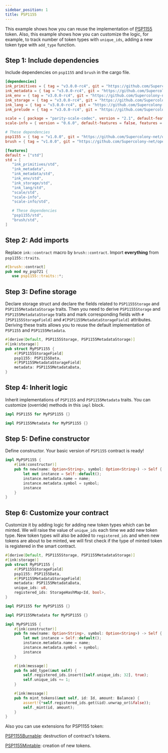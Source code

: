 ```yaml
---
sidebar_position: 1
title: PSP1155
---
```


This example shows how you can reuse the implementation of [PSP1155](https://github.com/Supercolony-net/openbrush-contracts/tree/main/contracts/token/psp1155) token. Also, this example shows how you can customize the logic, for example, to track number of token types with `unique_ids`, adding a new token type with `add_type` function.

## Step 1: Include dependencies

Include dependencies on `psp1155` and `brush` in the cargo file.

```toml
[dependencies]
ink_primitives = { tag = "v3.0.0-rc4", git = "https://github.com/Supercolony-net/ink", default-features = false }
ink_metadata = { tag = "v3.0.0-rc4", git = "https://github.com/Supercolony-net/ink", default-features = false, features = ["derive"], optional = true }
ink_env = { tag = "v3.0.0-rc4", git = "https://github.com/Supercolony-net/ink", default-features = false }
ink_storage = { tag = "v3.0.0-rc4", git = "https://github.com/Supercolony-net/ink", default-features = false }
ink_lang = { tag = "v3.0.0-rc4", git = "https://github.com/Supercolony-net/ink", default-features = false }
ink_prelude = { tag = "v3.0.0-rc4", git = "https://github.com/Supercolony-net/ink", default-features = false }

scale = { package = "parity-scale-codec", version = "2.1", default-features = false, features = ["derive"] }
scale-info = { version = "0.6.0", default-features = false, features = ["derive"], optional = true }

# These dependencies
psp1155 = { tag = "v1.0.0", git = "https://github.com/Supercolony-net/openbrush-contracts", default-features = false }
brush = { tag = "v1.0.0", git = "https://github.com/Supercolony-net/openbrush-contracts", default-features = false }

[features]
default = ["std"]
std = [
   "ink_primitives/std",
   "ink_metadata",
   "ink_metadata/std",
   "ink_env/std",
   "ink_storage/std",
   "ink_lang/std",
   "scale/std",
   "scale-info",
   "scale-info/std",

   # These dependencies   
   "psp1155/std",
   "brush/std",
]
```

## Step 2: Add imports

Replace `ink::contract` macro by `brush::contract`.
Import **everything** from `psp1155::traits`.

```rust
#[brush::contract]
pub mod my_psp721 {
   use psp1155::traits::*;
```

## Step 3: Define storage

Declare storage struct and declare the fields related to `PSP1155Storage` and `PSP1155MetadataStorage`
traits. Then you need to derive `PSP1155Storage` and `PSP1155MetadataStorage` traits and mark corresponding fields
with `#[PSP1155StorageField]` and `#[PSP1155MetadataStorageField]` attributes. Deriving these traits allows you to reuse
the default implementation of `PSP1155` and `PSP1155Metadata`.

```rust
#[derive(Default, PSP1155Storage, PSP1155MetadataStorage)]
#[ink(storage)]
pub struct MyPSP1155 {
    #[PSP1155StorageField]
    psp1155: PSP1155Data,
    #[PSP1155MetadataStorageField]
    metadata: PSP1155MetadataData,
}
```

## Step 4: Inherit logic

Inherit implementations of `PSP1155` and `PSP1155Metadata` traits. You can customize (override) methods in this `impl` block.

```rust
impl PSP1155 for MyPSP1155 {}

impl PSP1155Metadata for MyPSP1155 {}
```

## Step 5: Define constructor

Define constructor. Your basic version of `PSP1155` contract is ready!

```rust
impl MyPSP1155 {
    #[ink(constructor)]
    pub fn new(name: Option<String>, symbol: Option<String>) -> Self {
        let mut instance = Self::default();
        instance.metadata.name = name;
        instance.metadata.symbol = symbol;
        instance
    }
}
```

## Step 6: Customize your contract

Customize it by adding logic for adding new token types which can be minted. We will raise the value of `unique_ids` each time we add new token type. New token types will also be added to `registered_ids` and when new tokens are about to be minted, we will first check if the type of minted token is registered in the smart contract.

```rust
#[derive(Default, PSP1155Storage, PSP1155MetadataStorage)]
#[ink(storage)]
pub struct MyPSP1155 {
    #[PSP1155StorageField]
    psp1155: PSP1155Data,
    #[PSP1155MetadataStorageField]
    metadata: PSP1155MetadataData,
    unique_ids: u8,
    registered_ids: StorageHashMap<Id, bool>,
}

impl PSP1155 for MyPSP1155 {}

impl PSP1155Metadata for MyPSP1155 {}

impl MyPSP1155 {
    #[ink(constructor)]
    pub fn new(name: Option<String>, symbol: Option<String>) -> Self {
        let mut instance = Self::default();
        instance.metadata.name = name;
        instance.metadata.symbol = symbol;
        instance
    }

    #[ink(message)]
    pub fn add_type(&mut self) {
        self.registered_ids.insert([self.unique_ids; 32], true);
        self.unique_ids += 1;
    }

    #[ink(message)]
    pub fn mint_tokens(&mut self, id: Id, amount: Balance) {
        assert!(*self.registered_ids.get(&id).unwrap_or(&false));
        self._mint(id, amount);
    }
}
```

Also you can use extensions for PSP1155 token:

[PSP1155Burnable](/smart-contracts/PSP1155/extensions/psp1155burnable): destruction of contract's tokens.

[PSP1155Mintable](/smart-contracts/PSP1155/extensions/psp1155mintable): creation of new tokens.
